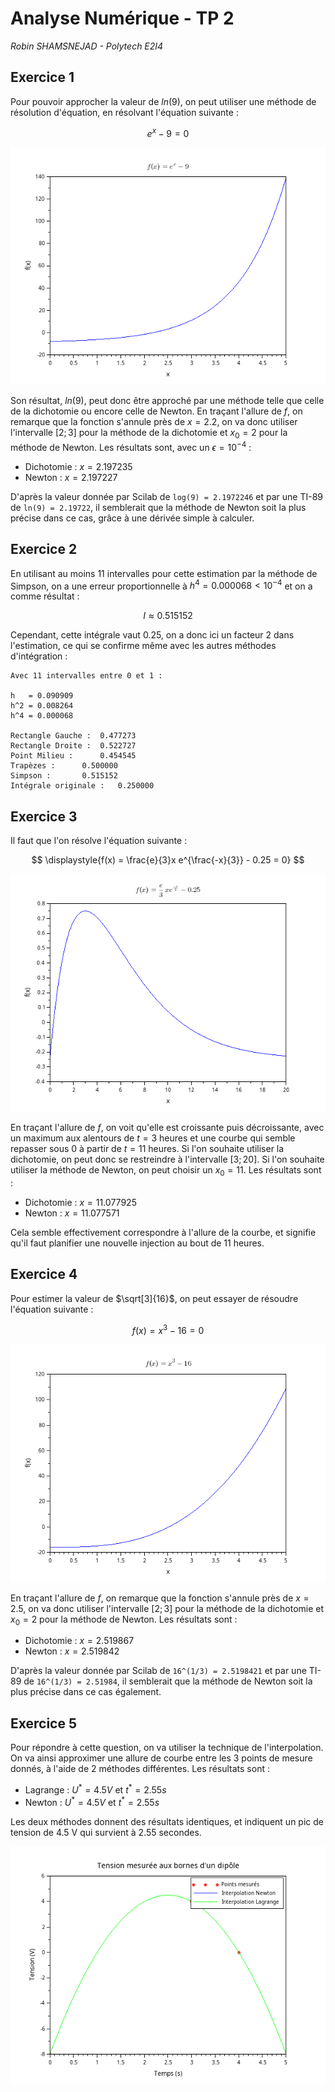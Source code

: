 # Analyse Numérique - TP 2
*Robin SHAMSNEJAD - Polytech E2I4*

## Exercice 1

Pour pouvoir approcher la valeur de $ln(9)$, on peut utiliser une méthode de résolution d'équation, en résolvant l'équation suivante :

$$ e^x - 9 = 0 $$

![Graphe de f(x)](Exo01.png)


Son résultat, $ln(9)$, peut donc être approché par une méthode telle que celle de la dichotomie ou encore celle de Newton. En traçant l'allure de $f$, on remarque que la fonction s'annule près de $x = 2.2$, on va donc utiliser l'intervalle $[2 ; 3]$ pour la méthode de la dichotomie et $x_0 = 2$ pour la méthode de Newton. Les résultats sont, avec un $\epsilon = 10^{-4}$ :

* Dichotomie : $x = 2.197235$
* Newton : $x = 2.197227$

D'après la valeur donnée par Scilab de `log(9) = 2.1972246` et par une TI-89 de `ln(9) = 2.19722`, il semblerait que la méthode de Newton soit la plus précise dans ce cas, grâce à une dérivée simple à calculer.

## Exercice 2

En utilisant au moins 11 intervalles pour cette estimation par la méthode de Simpson, on a une erreur proportionnelle à $h^4 = 0.000068 < 10^{-4}$ et on a comme résultat :

$$ I \approx 0.515152 $$

Cependant, cette intégrale vaut $0.25$, on a donc ici un facteur 2 dans l'estimation, ce qui se confirme même avec les autres méthodes d'intégration :

```
Avec 11 intervalles entre 0 et 1 :

h	= 0.090909
h^2	= 0.008264
h^4	= 0.000068

Rectangle Gauche :	0.477273
Rectangle Droite :	0.522727
Point Milieu :		0.454545
Trapèzes :		0.500000
Simpson :		0.515152
Intégrale originale :	0.250000
```

## Exercice 3

Il faut que l'on résolve l'équation suivante :

$$ \displaystyle{f(x) = \frac{e}{3}x e^{\frac{-x}{3}} - 0.25 = 0} $$

![Graphe de f(x)](Exo03.png)

En traçant l'allure de $f$, on voit qu'elle est croissante puis décroissante, avec un maximum aux alentours de $t = 3$ heures et une courbe qui semble repasser sous 0 à partir de $t = 11$ heures. Si l'on souhaite utiliser la dichotomie, on peut donc se restreindre à l'intervalle $[3 ; 20]$. Si l'on souhaite utiliser la méthode de Newton, on peut choisir un $x_0 = 11$. Les résultats sont :

* Dichotomie : $x = 11.077925$
* Newton : $x = 11.077571$

Cela semble effectivement correspondre à l'allure de la courbe, et signifie qu'il faut planifier une nouvelle injection au bout de 11 heures.

## Exercice 4

Pour estimer la valeur de $\sqrt[3]{16}$, on peut essayer de résoudre l'équation suivante :

$$ f(x) = x^3 - 16 = 0 $$

![Graphe de f(x)](Exo04.png)

En traçant l'allure de $f$, on remarque que la fonction s'annule près de $x = 2.5$, on va donc utiliser l'intervalle $[2 ; 3]$ pour la méthode de la dichotomie et $x_0 = 2$ pour la méthode de Newton. Les résultats sont :

* Dichotomie : $x = 2.519867$
* Newton : $x = 2.519842$

D'après la valeur donnée par Scilab de `16^(1/3) = 2.5198421` et par une TI-89 de `16^(1/3) = 2.51984`, il semblerait que la méthode de Newton soit la plus précise dans ce cas également.

## Exercice 5

Pour répondre à cette question, on va utiliser la technique de l'interpolation. On va ainsi approximer une allure de courbe entre les 3 points de mesure donnés, à l'aide de 2 méthodes différentes. Les résultats sont :

* Lagrange : $U^* = 4.5 V$ et $t^* = 2.55 s$
* Newton : $U^* = 4.5 V$ et $t^* = 2.55 s$

Les deux méthodes donnent des résultats identiques, et indiquent un pic de tension de 4.5 V qui survient à 2.55 secondes.

![Mesures et interpolations](Exo05.png)